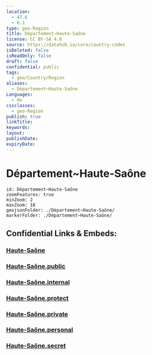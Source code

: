 ```yaml
---
location:
  - 47.6
  - 6.1
type: geo-Region
title: Département~Haute-Saône
license: CC BY-SA 4.0
source: https://datahub.io/core/country-codes
isDeleted: false
isReadOnly: false
draft: false
confidential: public
tags:
  - geo/Country/Region
aliases:
  - Département~Haute-Saône
Languages:
  - de
cssclasses:
  - geo-Region
publish: true
linkTitle:
keywords:
layout:
publishDate:
expiryDate:
---
```


# Département~Haute-Saône

```leaflet
id: Département~Haute-Saône
zoomFeatures: true 
minZoom: 2 
maxZoom: 18
geojsonFolder: ./Département~Haute-Saône/
markerFolder: ./Département~Haute-Saône/
```


## Confidential Links & Embeds: 

### [Haute-Saône](/_Standards/Earth/Continent/Europe/Europe~West/France/regions~France/Bourgogne-Franche-Comté/departments~Bourgogne-Franche-Comté/Haute-Saône.md) 

### [Haute-Saône.public](/_public/Earth/Continent/Europe/Europe~West/France/regions~France/Bourgogne-Franche-Comté/departments~Bourgogne-Franche-Comté/Haute-Saône.public.md) 

### [Haute-Saône.internal](/_internal/Earth/Continent/Europe/Europe~West/France/regions~France/Bourgogne-Franche-Comté/departments~Bourgogne-Franche-Comté/Haute-Saône.internal.md) 

### [Haute-Saône.protect](/_protect/Earth/Continent/Europe/Europe~West/France/regions~France/Bourgogne-Franche-Comté/departments~Bourgogne-Franche-Comté/Haute-Saône.protect.md) 

### [Haute-Saône.private](/_private/Earth/Continent/Europe/Europe~West/France/regions~France/Bourgogne-Franche-Comté/departments~Bourgogne-Franche-Comté/Haute-Saône.private.md) 

### [Haute-Saône.personal](/_personal/Earth/Continent/Europe/Europe~West/France/regions~France/Bourgogne-Franche-Comté/departments~Bourgogne-Franche-Comté/Haute-Saône.personal.md) 

### [Haute-Saône.secret](/_secret/Earth/Continent/Europe/Europe~West/France/regions~France/Bourgogne-Franche-Comté/departments~Bourgogne-Franche-Comté/Haute-Saône.secret.md)

